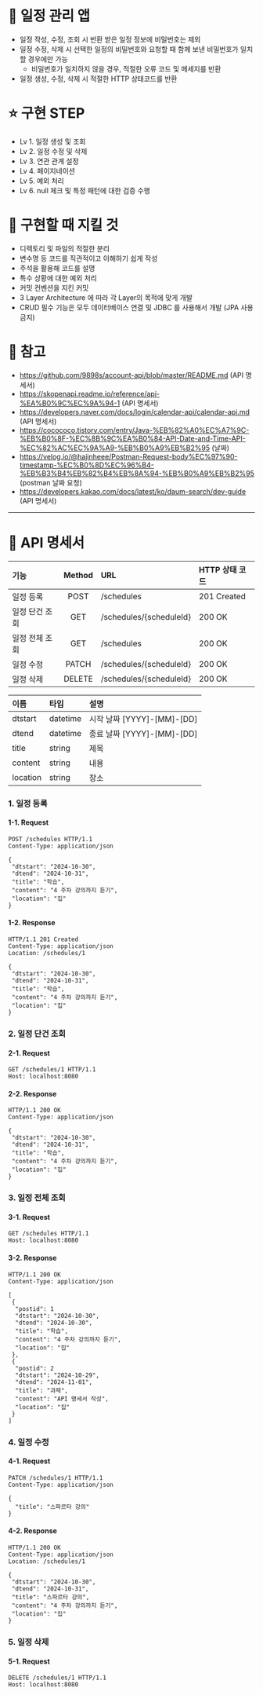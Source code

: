 # 📅 일정 관리 앱
- 일정 작성, 수정, 조회 시 반환 받은 일정 정보에 비밀번호는 제외
- 일정 수정, 삭제 시 선택한 일정의 비밀번호와 요청할 때 함께 보낸 비밀번호가 일치할 경우에만 가능
  - 비밀번호가 일치하지 않을 경우, 적절한 오류 코드 및 메세지를 반환
- 일정 생성, 수정, 삭제 시 적절한 HTTP 상태코드를 반환

# ⭐ 구현 STEP
- Lv 1. 일정 생성 및 조회
- Lv 2. 일정 수정 및 삭제
- Lv 3. 연관 관계 설정
- Lv 4. 페이지네이션
- Lv 5. 예외 처리
- Lv 6. null 체크 및 특정 패턴에 대한 검증 수행

# 📌 구현할 때 지킬 것
- 디렉토리 및 파일의 적절한 분리
- 변수명 등 코드를 직관적이고 이해하기 쉽게 작성
- 주석을 활용해 코드를 설명
- 특수 상황에 대한 예외 처리
- 커밋 컨벤션을 지킨 커밋
- 3 Layer Architecture 에 따라 각 Layer의 목적에 맞게 개발
- CRUD 필수 기능은 모두 데이터베이스 연결 및 JDBC 를 사용해서 개발 (JPA 사용 금지)

# 📝 참고
- https://github.com/9898s/account-api/blob/master/README.md (API 명세서)
- https://skopenapi.readme.io/reference/api-%EA%B0%9C%EC%9A%94-1 (API 명세서)
- https://developers.naver.com/docs/login/calendar-api/calendar-api.md (API 명세서)
- https://cocococo.tistory.com/entry/Java-%EB%82%A0%EC%A7%9C-%EB%B0%8F-%EC%8B%9C%EA%B0%84-API-Date-and-Time-API-%EC%82%AC%EC%9A%A9-%EB%B0%A9%EB%B2%95 (날짜)
- https://velog.io/@hajinheee/Postman-Request-body%EC%97%90-timestamp-%EC%B0%8D%EC%96%B4-%EB%B3%B4%EB%82%B4%EB%8A%94-%EB%B0%A9%EB%B2%95 (postman 날짜 요청)
- https://developers.kakao.com/docs/latest/ko/daum-search/dev-guide (API 명세서)
-------------

# 📄 API 명세서
|기능|Method|URL|HTTP 상태 코드|
|:---|:---:|:---|:---|
|일정 등록|POST|/schedules|201 Created|
|일정 단건 조회|GET|/schedules/{scheduleId}|200 OK|
|일정 전체 조회|GET|/schedules|200 OK|
|일정 수정|PATCH|/schedules/{scheduleId}|200 OK|
|일정 삭제|DELETE|/schedules/{scheduleId}|200 OK|

|이름|타입|설명|
|:---|:---|:---|
|dtstart|datetime|시작 날짜 [YYYY]-[MM]-[DD]|
|dtend|datetime|종료 날짜 [YYYY]-[MM]-[DD]|
|title|string|제목|
|content|string|내용|
|location|string|장소|

### 1. 일정 등록
#### 1-1. Request
```
POST /schedules HTTP/1.1
Content-Type: application/json

{
 "dtstart": "2024-10-30",
 "dtend": "2024-10-31",
 "title": "학습",
 "content": "4 주차 강의까지 듣기",
 "location": "집"
}
```
#### 1-2. Response
```
HTTP/1.1 201 Created
Content-Type: application/json
Location: /schedules/1

{
 "dtstart": "2024-10-30",
 "dtend": "2024-10-31",
 "title": "학습",
 "content": "4 주차 강의까지 듣기",
 "location": "집"
}
```

### 2. 일정 단건 조회
#### 2-1. Request
```
GET /schedules/1 HTTP/1.1
Host: localhost:8080
```
#### 2-2. Response
```
HTTP/1.1 200 OK
Content-Type: application/json

{
 "dtstart": "2024-10-30",
 "dtend": "2024-10-31",
 "title": "학습",
 "content": "4 주차 강의까지 듣기",
 "location": "집"
}
```

### 3. 일정 전체 조회
#### 3-1. Request
```
GET /schedules HTTP/1.1
Host: localhost:8080
```
#### 3-2. Response
```
HTTP/1.1 200 OK
Content-Type: application/json

[
 {
  "postid": 1
  "dtstart": "2024-10-30",
  "dtend": "2024-10-30",
  "title": "학습",
  "content": "4 주차 강의까지 듣기",
  "location": "집"
 },
 {
  "postid": 2
  "dtstart": "2024-10-29",
  "dtend": "2024-11-01",
  "title": "과제",
  "content": "API 명세서 작성",
  "location": "집"
 }
]
```

### 4. 일정 수정
#### 4-1. Request
```
PATCH /schedules/1 HTTP/1.1
Content-Type: application/json

{
  "title": "스파르타 강의"
}
```

#### 4-2. Response
```
HTTP/1.1 200 OK
Content-Type: application/json
Location: /schedules/1

{
 "dtstart": "2024-10-30",
 "dtend": "2024-10-31",
 "title": "스파르타 강의",
 "content": "4 주차 강의까지 듣기",
 "location": "집"
}
```

### 5. 일정 삭제
#### 5-1. Request
```
DELETE /schedules/1 HTTP/1.1
Host: localhost:8080
```
